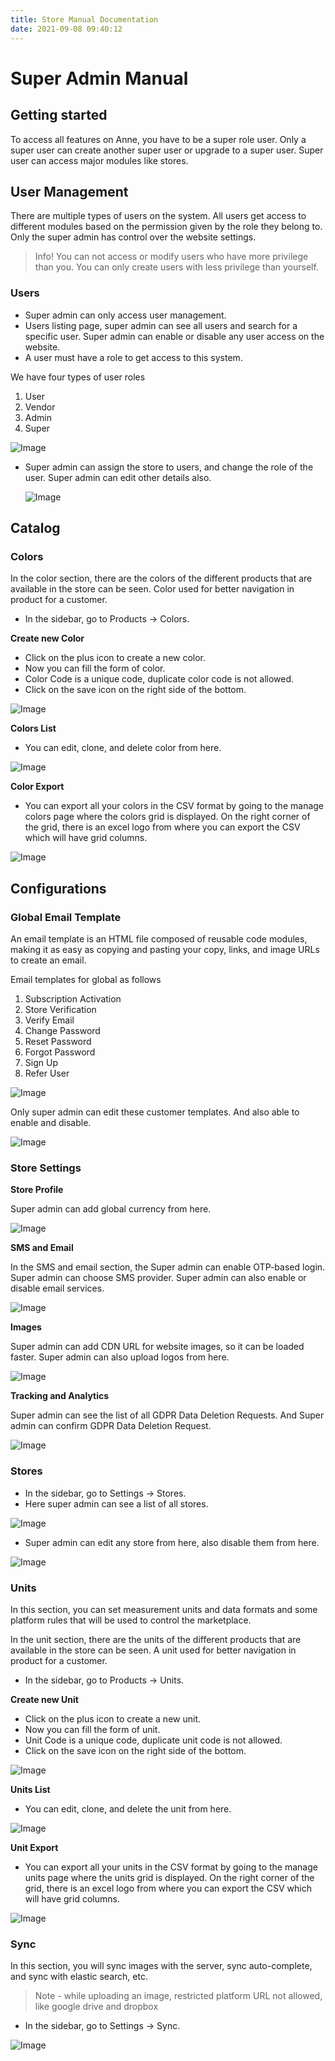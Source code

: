 ```yaml
---
title: Store Manual Documentation
date: 2021-09-08 09:40:12
---
```


# Super Admin Manual

## Getting started

To access all features on Anne, you have to be a super role user. Only a super user can create another super user or upgrade to a super user.
Super user can access major modules like stores.

## User Management

There are multiple types of users on the system. All users get access to different modules based on the permission given by the role they belong to. Only the super admin has control over the website settings.

> Info! You can not access or modify users who have more privilege than you. You can only create users with less privilege than yourself.

### Users

- Super admin can only access user management.
- Users listing page, super admin can see all users and search for a specific user. Super admin can enable or disable any user access on the website.
- A user must have a role to get access to this system.

We have four types of user roles

1. User
2. Vendor
3. Admin
4. Super

![Image](./anne/users.png)

- Super admin can assign the store to users, and change the role of the user. Super admin can edit other details also.

  ![Image](./anne/user.png)

## Catalog

### Colors

In the color section, there are the colors of the different products that are available in the store can be seen.
Color used for better navigation in product for a customer.

- In the sidebar, go to Products → Colors.

**Create new Color**

- Click on the plus icon to create a new color.
- Now you can fill the form of color.
- Color Code is a unique code, duplicate color code is not allowed.
- Click on the save icon on the right side of the bottom.

![Image](./anne/color.png)

**Colors List**

- You can edit, clone, and delete color from here.

![Image](./anne/colors.png)

**Color Export**

- You can export all your colors in the CSV format by going to the manage colors page where the colors grid is displayed. On the right corner of the grid, there is an excel logo from where you can export the CSV which will have grid columns.

![Image](./anne/excel-and-search.png)

## Configurations

### Global Email Template

An email template is an HTML file composed of reusable code modules, making it as easy as copying and pasting your copy, links, and image URLs to create an email.

Email templates for global as follows

1. Subscription Activation
2. Store Verification
3. Verify Email
4. Change Password
5. Reset Password
6. Forgot Password
7. Sign Up
8. Refer User

![Image](./anne/email-templates-super1.png)

Only super admin can edit these customer templates. And also able to enable and disable.

![Image](./anne/email-templates-super2.png)

### Store Settings

**Store Profile**

Super admin can add global currency from here.

![Image](./anne/store-setting1.png)

**SMS and Email**

In the SMS and email section, the Super admin can enable OTP-based login. Super admin can choose SMS provider. Super admin can also enable or disable email services.

![Image](./anne/store-setting2.png)

**Images**

Super admin can add CDN URL for website images, so it can be loaded faster. Super admin can also upload logos from here.

![Image](./anne/store-setting3.png)

**Tracking and Analytics**

Super admin can see the list of all GDPR Data Deletion Requests. And Super admin can confirm GDPR Data Deletion Request.

![Image](./anne/store-setting4.png)

### Stores

- In the sidebar, go to Settings → Stores.
- Here super admin can see a list of all stores.

![Image](./anne/stores.png)

- Super admin can edit any store from here, also disable them from here.

![Image](./anne/store.png)

### Units

In this section, you can set measurement units and data formats and some platform rules that will be used to control the marketplace.

In the unit section, there are the units of the different products that are available in the store can be seen.
A unit used for better navigation in product for a customer.

- In the sidebar, go to Products → Units.

**Create new Unit**

- Click on the plus icon to create a new unit.
- Now you can fill the form of unit.
- Unit Code is a unique code, duplicate unit code is not allowed.
- Click on the save icon on the right side of the bottom.

![Image](./anne/unit.png)

**Units List**

- You can edit, clone, and delete the unit from here.

![Image](./anne/units.png)

**Unit Export**

- You can export all your units in the CSV format by going to the manage units page where the units grid is displayed. On the right corner of the grid, there is an excel logo from where you can export the CSV which will have grid columns.

![Image](./anne/excel-and-search.png)

### Sync

In this section, you will sync images with the server, sync auto-complete, and sync with elastic search, etc.

> Note - while uploading an image, restricted platform URL not allowed, like google drive and dropbox

- In the sidebar, go to Settings → Sync.

![Image](./anne/sync.png)

<!-- ## Manage Vendors

A vendor can register on the merchant landing page and you don’t have to do anything at all. Sometimes you may want to add a vendor from the back office and you can do that! To create a new vendor, you just have to provide some basic information and the system will send an email with instructions to the vendor to complete the registration process. Of course, you have full control to manage vendors from your admin panel.

You can offer a trial period with your subscription plans and also can set if a vendor needs to add a card at the time of registration. Read this article to manage subscription plans.

### Vendor Approval

If you set the VENDOR NEEDS APPROVALS on at the SETTINGS CONFIGURATION section, then every vendor will require manual approval from the admin/platform to get live.

The symbol means the vendor is active and the symbol means need approval. You can click over the symbol to activate or deactivate the vendor. Also, you can use the symbol on the options panel to do the same.

### Vendor Verification

This is one of the most requested features from the customers. This feature will help your marketplace to prevent fraud and gain trust from buyers. A shiny verified badge will be displayed on the side of the vendor name on the marketplace, so the customers will know which vendors are verified.

Vendors can upload the required documents from the profile page and the admin will see the request on the dashboard.

When a vendor uploads documents to verify you’ll see the PENDING VERIFICATIONS box with the number of requests.

Click over the symbol to download the document and do the manual inspection. After you’re satisfied with the submitted documents you need to click over the VERIFY button to complete the action. After you’ve done you can also delete the file using the button to keep your system clean. -->

<!-- #### Edit Customers

You can change an existing customer profile to update their information.

**To edit a customer’s information**

- In the sidebar, go to Customers.
- Click the pencil icon of the customer profile you want to edit.
- In the Edit customer dialog, you can change a customer’s

  - firstName and lastName
  - email address
  - Shipping Charges(in role vendor)
  - Free Shipping On(in role vendor)
  - Role
  - active and verified
    Click Save to confirm your changes

![Image](./anne/customer-edit.png) -->
